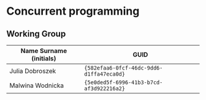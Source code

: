 # Concurrent programming

## Working Group

| Name Surname (initials) | GUID                                     |
| ----------------------- | ---------------------------------------- |
| Julia Dobroszek         | `{582efaa6-0fcf-46dc-9dd6-d1ffa47eca0d}` |
| Malwina Wodnicka        | `{5e0ded5f-6996-41b3-b7cd-af3d922216a2}` |